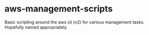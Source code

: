 # aws-management-scripts
Basic scripting around the aws cli (v2) for various management tasks. Hopefully named appropriately.
